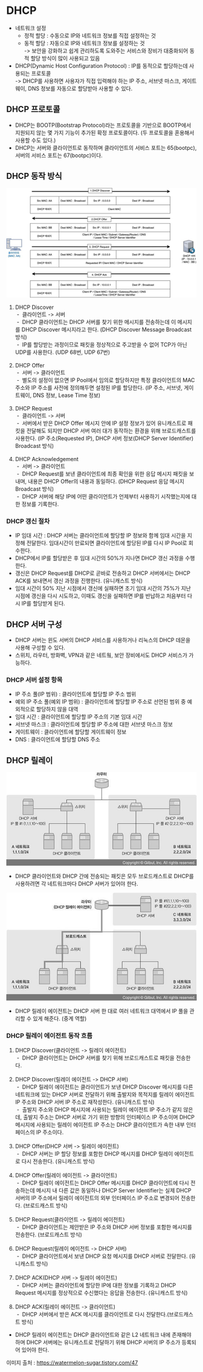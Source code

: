 # DHCP
* 네트워크 설정
	* 정적 할당 : 수동으로 IP와 네트워크 정보를 직접 설정하는 것
	* 동적 할당 : 자동으로 IP와 네트워크 정보를 설정하는 것<br>
	-> 보안을 강화하고 쉽게 관리하도록 도와주는 서비스와 장비가 대중화되어 동적 할당 방식이 많이 사용되고 있음
* DHCP(Dynamic Host Configuration Protocol) : IP를 동적으로 할당하는데 사용되는 프로토콜<br>
-> DHCP를 사용하면 사용자가 직접 입력해야 하는 IP 주소, 서브넷 마스크, 게이트웨이, DNS 정보를 자동으로 할당받아 사용할 수 있다.

## DHCP 프로토콜
* DHCP는 BOOTP(Bootstrap Protocol)라는 프로토콜을 기반으로 BOOTP에서 지원되지 않는 몇 가지 기능이 추가된 확정 프로토콜이다. (두 프로토콜을 혼용해서 사용할 수도 있다.)
* DHCP는 서버와 클라이언트로 동작하며 클라이언트의 서비스 포트는 65(bootpc), 서버의 서비스 포트는 67(bootpc)이다.

## DHCP 동작 방식
<img src="dhcp_packet_4step.jpg" /><br>

1. DHCP Discover<br>
&nbsp;-&nbsp; 클라이언트 -> 서버<br>
&nbsp;-&nbsp; DHCP 클라이언트는 DHCP 서버를 찾기 위한 메시지를 전송하는데 이 메시지를 DHCP Discover 메시지라고 한다. (DHCP Discover Message Broadcast 방식)<br>
&nbsp;-&nbsp; IP를 할당받는 과정이므로 패킷을 정상적으로 주고받을 수 없어 TCP가 아닌 UDP를 사용한다. (UDP 68번, UDP 67번)<br><br>
2. DHCP Offer<br>
&nbsp;-&nbsp; 서버 -> 클라이언트<br>
&nbsp;-&nbsp; 별도의 설정이 없으면 IP Pool에서 임의로 할당하지만 특정 클라이언트의 MAC 주소와 IP 주소를 사전에 정의해두면 설정된 IP를 할당한다. (IP 주소, 서브넷, 게이트웨이, DNS 정보, Lease Time 정보)<br><br>
3. DHCP Request<br>
&nbsp;-&nbsp; 클라이언트 -> 서버<br>
&nbsp;-&nbsp; 서버에서 받은 DHCP Offer 메시지 안에 IP 설정 정보가 있어 유니캐스트로 패킷을 전달해도 되지만 DHCP 서버 여러 대가 동작하는 환경을 위해 브로드캐스트를 사용한다. (IP 주소(Requested IP), DHCP 서버 정보(DHCP Server Identifier) Broadcast 방식)<br><br>
4. DHCP Acknowledgement<br>
&nbsp;-&nbsp; 서버 -> 클라이언트<br>
&nbsp;-&nbsp; DHCP Request를 보낸 클라이언트에 최종 확인을 위한 응답 메시지 패킷을 보내며, 내용은 DHCP Offer의 내용과 동일하다. (DHCP Request 응답 메시지 Broadcast 방식)<br>
&nbsp;-&nbsp; DHCP 서버에 해당 IP에 어떤 클라이언트가 언제부터 사용하기 시작했는지에 대한 정보를 기록한다.<br>

### DHCP 갱신 절차
* IP 임대 시간 : DHCP 서버는 클라이언트에 할당할 IP 정보와 함께 임대 시간을 지정해 전달한다. 임대시간이 만료되면 클라이언트에 할당된 IP를 다시 IP Pool로 회수한다.
* DHCP에서 IP를 할당받은 후 임대 시간의 50%가 지나면 DHCP 갱신 과정을 수행한다.
* 갱신은 DHCP Request를 DHCP로 곧바로 전송하고 DHCP 서버에서는 DHCP ACK를 보내면서 갱신 과정을 진행한다. (유니캐스트 방식)
* 임대 시간이 50% 지난 시점에서 갱신에 실패하면 초기 임대 시간의 75%가 지난 시점에 갱신을 다시 시도하고, 이때도 갱신을 실패하면 IP를 반납하고 처음부터 다시 IP를 할당받게 된다.

## DHCP 서버 구성
* DHCP 서버는 윈도 서버의 DHCP 서비스를 사용하거나 리눅스의 DHCP 데몬을 사용해 구성할 수 있다.
* 스위치, 라우터, 방화벽, VPN과 같은 네트웤, 보안 장비에서도 DHCP 서비스가 가능하다.

### DHCP 서버 설정 항목
* IP 주소 풀(IP 범위) : 클라이언트에 할당할 IP 주소 범위
* 예외 IP 주소 풀(예외 IP 범위) : 클라이언트에 할당할 IP 주소로 선언된 범위 중 예외적으로 할당하지 않을 대역
* 임대 시간 : 클라이언트에 할당할 IP 주소의 기본 임대 시간
* 서브넷 마스크 : 클라이언트에 할당할 IP 주소에 대한 서브넷 마스크 정보
* 게이트웨이 : 클라이언트에 할당할 게이트웨이 정보
* DNS : 클라이언트에 할당할 DNS 주소

## DHCP 릴레이
<img src="dhcp_relay_agent_1.jpg" /><br>

* DHCP 클라이언트와 DHCP 간에 전송되는 패킷은 모두 브로드캐스트로 DHCP를 사용하려면 각 네트워크마다 DHCP 서버가 있어야 한다.

<img src="dhcp_relay_agent_2.jpg" /><br>

* DHCP 릴레이 에이전트는 DHCP 서버 한 대로 여러 네트워크 대역에서 IP 풀을 관리할 수 있게 해준다. (중계 역할)

### DHCP 릴레이 에이전트 동작 흐름
1. DHCP Discover(클라이언트 -> 릴레이 에이전트)<br>
&nbsp;-&nbsp; DHCP 클라이언트는 DHCP 서버를 찾기 위해 브로드캐스트로 패킷을 전송한다.<br><br>
2. DHCP Discover(릴레이 에이전트 -> DHCP 서버)<br>
&nbsp;-&nbsp; DHCP 릴레이 에이전트는 클라이언트가 보낸 DHCP Discover 메시지를 다른 네트워크에 있는 DHCP 서버로 전달하기 위해 출발지와 목적지를 릴레이 에이전트 IP 주소와 DHCP 서버 IP 주소로 재작성한다. (유니캐스트 방식)<br>
&nbsp;-&nbsp; 출발지 주소와 DHCP 메시지에 사용되는 릴레이 에이전트 IP 주소가 같지 않은데, 출발지 주소는 DHCP 서버로 가기 위한 방향의 인터페이스 IP 주소이며 DHCP 메시지에 사용되는 릴레이 에이전트 IP 주소는 DHCP 클라이언트가 속한 내부 인터페이스의 IP 주소이다.<br><br>
3. DHCP Offer(DHCP 서버 -> 릴레이 에이전트)<br>
&nbsp;-&nbsp; DHCP 서버는 IP 할당 정보를 포함한 DHCP 메시지를 DHCP 릴레이 에이전트로 다시 전송한다. (유니캐스트 방식)<br><br>
4. DHCP Offer(릴레이 에이전트 -> 클라이언트)<br>
&nbsp;-&nbsp; DHCP 릴레이 에이전트는 DHCP Offer 메시지를 DHCP 클라이언트에 다시 전송하는데 메시지 내 다른 값은 동일하나 DHCP Server Identifier는 실제 DHCP 서버의 IP 주소에서 릴레이 에이전트의 외부 인터페이스 IP 주소로 변경되어 전송한다. (브로드캐스트 방식)<br><br>
5. DHCP Request(클라이언트 -> 릴레이 에이전트)<br>
&nbsp;-&nbsp; DHCP 클라이언트는 제안받은 IP 주소와 DHCP 서버 정보를 포함한 메시지를 전송한다. (브로드캐스트 방식)<br><br>
6. DHCP Request(릴레이 에이전트 -> DHCP 서버)<br>
&nbsp;-&nbsp; DHCP 클라이언트에서 보낸 DHCP 요청 메시지를 DHCP 서버로 전달한다. (유니캐스트 방식)<br><br>
7. DHCP ACK(DHCP 서버 -> 릴레이 에이전트)<br>
&nbsp;-&nbsp; DHCP 서버는 클라이언트에 할당한 IP에 대한 정보를 기록하고 DHCP Request 메시지를 정상적으로 수신했다는 응답을 전송한다. (유니캐스트 방식)<br><br>
8. DHCP ACK(릴레이 에이전트 -> 클라이언트)<br>
&nbsp;-&nbsp; DHCP 서버에서 받은 ACK 메시지를 클라이언트로 다시 전달한다.(브로드캐스트 방식)<br>

* DHCP 릴레이 에이전트는 DHCP 클라이언트와 같은 L2 네트워크 내에 존재해야 하며 DHCP 서버에는 유니캐스트로 전달하기 위해 DHCP 서버의 IP 주소가 등록되어 있어야 한다. 

이미지 출처 : https://watermelon-sugar.tistory.com/47
